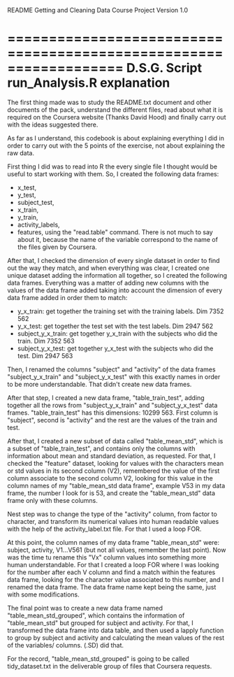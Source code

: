 README Getting and Cleaning Data Course Project
Version 1.0

==================================================================
D.S.G. Script run_Analysis.R explanation
==================================================================


The first thing made was to study the README.txt document and other documents of the pack, understand the different files, read about what it is required on the Coursera website (Thanks David Hood) and finally carry out with the ideas suggested there.

As far as I understand, this codebook is about explaining everything I did in order to carry out with the 5 points of the exercise, not about explaining the raw data.

First thing I did was to read into R the every single file I thought would be useful to start working with them. So, I created the following data frames: 
- x_test,
- y_test,
- subject_test,
- x_train,
- y_train,
- activity_labels,
- features,
using the "read.table" command. There is not much to say about it, because the name of the variable correspond to the name of the files given by Coursera.

After that, I checked the dimension of every single dataset in order to find out the way they match, and when everything was clear, I created one unique dataset adding the information all together, so I created the following data frames. Everything was a matter of adding new columns with the values of the data frame added taking into account the dimension of every data frame added in order them to match:
- y_x_train: get together the training set with the training labels. Dim 7352  562 
- y_x_test: get together the test set with the test labels. Dim 2947  562
- subject_y_x_train: get together y_x_train with the subjects who did the train. Dim 7352  563
- subject_y_x_test: get together y_x_test with the subjects who did the test. Dim 2947  563

Then, I renamed the columns "subject" and "activity" of the data frames "subject_y_x_train" and "subject_y_x_test" with this exactly names in order to be more understandable. That didn't create new data frames.

After that step, I created a new data frame, "table_train_test", adding together all the rows from  "subject_y_x_train" and "subject_y_x_test" data frames. 
"table_train_test" has this dimensions: 10299   563. First column is "subject", second is "activity" and the rest are the values of the train and test.

After that, I created a new subset of data called "table_mean_std", which is a subset of "table_train_test", and contains only the columns with information about mean and standard deviation, as requested. For that, I checked the "feature" dataset, looking for values with the characters mean or std values in its second column (V2), remembered the value of the first column associate to the second column V2, looking for this value in the column names of my "table_mean_std data frame", example V53 in my data frame, the number I look for is 53, and create the "table_mean_std" data frame only with these columns. 

Nest step was to change the type of the "activity" column, from factor to character, and transform its numerical values into human readable values with the help of the activity_label.txt file. For that I used a loop FOR.

At this point, the column names of my data frame "table_mean_std" were: subject, activity, V1...V561 (but not all values, remember the last point). Now was the time tu rename this "Vx" column values into something more human understandable. For that I created a loop FOR where I was looking for the number after each V column and find a match within the features data frame, looking for the character value associated to this number, and I renamed the data frame. The data frame name kept being the same, just with some modifications.

The final point was to create a new data frame named  "table_mean_std_grouped", which contains the information of "table_mean_std" but grouped for subject and activity. For that, I transformed the data frame into data table, and then used a lapply function to group  by subject and activity and calculating the mean values of the rest of the variables/ columns. (.SD) did that. 

For the record, "table_mean_std_grouped" is going to be called tidy_dataset.txt in the deliverable group of files that Coursera requests. 
